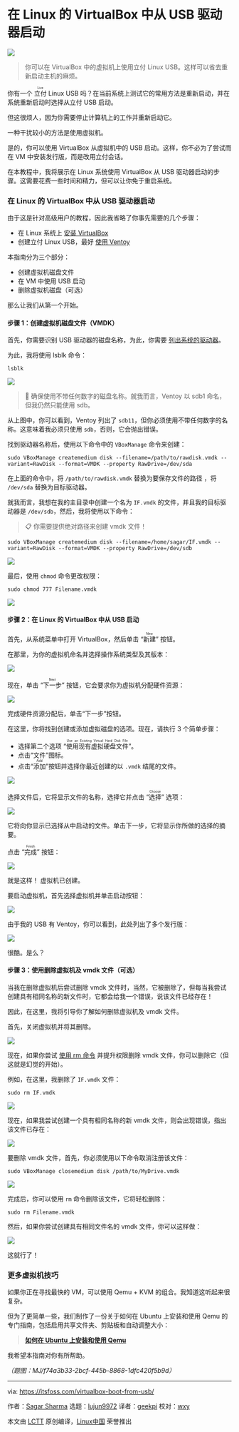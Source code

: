 [#]: subject: "Boot From a USB Drive in VirtualBox in Linux"
[#]: via: "https://itsfoss.com/virtualbox-boot-from-usb/"
[#]: author: "Sagar Sharma https://itsfoss.com/author/sagar/"
[#]: collector: "lujun9972/lctt-scripts-1693450080"
[#]: translator: "geekpi"
[#]: reviewer: "wxy"
[#]: publisher: "wxy"
[#]: url: "https://linux.cn/article-16214-1.html"

在 Linux 的 VirtualBox 中从 USB 驱动器启动
======

![][0]

> 你可以在 VirtualBox 中的虚拟机上使用立付 Linux USB。这样可以省去重新启动主机的麻烦。

你有一个 <ruby>立付<rt>Live</rt></ruby> Linux USB 吗？在当前系统上测试它的常用方法是重新启动，并在系统重新启动时选择从立付 USB 启动。

但这很烦人，因为你需要停止计算机上的工作并重新启动它。

一种干扰较小的方法是使用虚拟机。

是的，你可以使用 VirtualBox 从虚拟机中的 USB 启动。这样，你不必为了尝试而在 VM 中安装发行版，而是改用立付会话。

在本教程中，我将展示在 Linux 系统使用 VirtualBox 从 USB 驱动器启动的步骤。这需要花费一些时间和精力，但可以让你免于重启系统。

### 在 Linux 的 VirtualBox 中从 USB 驱动器启动

由于这是针对高级用户的教程，因此我省略了你事先需要的几个步骤：

  * 在 Linux 系统上 [安装 VirtualBox][1A]
  * 创建立付 Linux USB，最好 [使用 Ventoy][1]

本指南分为三个部分：

  * 创建虚拟机磁盘文件
  * 在 VM 中使用 USB 启动
  * 删除虚拟机磁盘（可选）

那么让我们从第一个开始。

#### 步骤 1：创建虚拟机磁盘文件（VMDK）

首先，你需要识别 USB 驱动器的磁盘名称，为此，你需要 [列出系统的驱动器][3]。

为此，我将使用 lsblk 命令：

```
lsblk
```

![][4]

> 🚧 确保使用不带任何数字的磁盘名称。就我而言，Ventoy 以 sdb1 命名，但我仍然只能使用 sdb。

从上图中，你可以看到，Ventoy 列出了 `sdb11`，但你必须使用不带任何数字的名称。这意味着我必须只使用 `sdb`，否则，它会抛出错误。

找到驱动器名称后，使用以下命令中的 `VBoxManage` 命令来创建：

```
sudo VBoxManage createmedium disk --filename=/path/to/rawdisk.vmdk --variant=RawDisk --format=VMDK --property RawDrive=/dev/sda
```

在上面的命令中，将 `/path/to/rawdisk.vmdk` 替换为要保存文件的路径 ，将 `/dev/sda` 替换为目标驱动器。

就我而言，我想在我的主目录中创建一个名为 `IF.vmdk` 的文件，并且我的目标驱动器是 `/dev/sdb`，然后，我将使用以下命令：

> 📋 你需要提供绝对路径来创建 vmdk 文件！

```
sudo VBoxManage createmedium disk --filename=/home/sagar/IF.vmdk --variant=RawDisk --format=VMDK --property RawDrive=/dev/sdb
```

![][5]

最后，使用 `chmod` 命令更改权限：

```
sudo chmod 777 Filename.vmdk
```

![][6]

#### 步骤 2：在 Linux 的 VirtualBox 中从 USB 启动

首先，从系统菜单中打开 VirtualBox，然后单击 “<ruby>新建<rt>New</rt></ruby>” 按钮。

在那里，为你的虚拟机命名并选择操作系统类型及其版本：

![][7]

现在，单击 “<ruby>下一步<rt>Next</rt></ruby>” 按钮，它会要求你为虚拟机分配硬件资源：

![][8]

完成硬件资源分配后，单击“下一步”按钮。

在这里，你将找到创建或添加虚拟磁盘的选项。现在，请执行 3 个简单步骤：

  * 选择第二个选项 “<ruby>使用现有虚拟硬盘文件<rt>Use an Existing Virtual Hard Disk File</rt></ruby>”。
  * 点击“文件”图标。
  * 点击“<ruby>添加<rt>Add</rt></ruby>”按钮并选择你最近创建的以 `.vmdk` 结尾的文件。

![][9]

选择文件后，它将显示文件的名称，选择它并点击 “<ruby>选择<rt>Choose</rt></ruby>” 选项：

![][10]

它将向你显示已选择从中启动的文件。单击下一步，它将显示你所做的选择的摘要。

点击 “<ruby>完成<rt>Finish</rt></ruby>” 按钮：

![][11]

就是这样！ 虚拟机已创建。

要启动虚拟机，首先选择虚拟机并单击启动按钮：

![][12]

由于我的 USB 有 Ventoy，你可以看到，此处列出了多个发行版：

![][13]

很酷。是么？

#### 步骤 3：使用删除虚拟机及 vmdk 文件（可选）

当我在删除虚拟机后尝试删除 vmdk 文件时，当然，它被删除了，但每当我尝试创建具有相同名称的新文件时，它都会给我一个错误，说该文件已经存在！

因此，在这里，我将引导你了解如何删除虚拟机及 vmdk 文件。

首先，关闭虚拟机并将其删除。

![][14]

现在，如果你尝试 [使用 rm 命令][15] 并提升权限删除 vmdk 文件，你可以删除它（但这就是幻觉的开始）。

例如，在这里，我删除了 `IF.vmdk` 文件：

```
sudo rm IF.vmdk
```

![][16]

现在，如果我尝试创建一个具有相同名称的新 vmdk 文件，则会出现错误，指出该文件已存在：

![][17]

要删除 vmdk 文件，首先，你必须使用以下命令取消注册该文件：

```
sudo VBoxManage closemedium disk /path/to/MyDrive.vmdk
```

![][18]

完成后，你可以使用 `rm` 命令删除该文件，它将轻松删除：

```
sudo rm Filename.vmdk
```

然后，如果你尝试创建具有相同文件名的 vmdk 文件，你可以这样做：

![][19]

这就行了！

### 更多虚拟机技巧

如果你正在寻找最快的 VM，可以使用 Qemu + KVM 的组合。我知道这听起来很复杂。

但为了更简单一些，我们制作了一份关于如何在 Ubuntu 上安装和使用 Qemu 的专门指南，包括启用共享文件夹、剪贴板和自动调整大小：

> **[如何在 Ubuntu 上安装和使用 Qemu][19A]**

我希望本指南对你有所帮助。

*（题图：MJ/f74a3b33-2bcf-445b-8868-1dfc420f5b9d）*

--------------------------------------------------------------------------------

via: https://itsfoss.com/virtualbox-boot-from-usb/

作者：[Sagar Sharma][a]
选题：[lujun9972][b]
译者：[geekpi](https://github.com/geekpi)
校对：[wxy](https://github.com/wxy)

本文由 [LCTT](https://github.com/LCTT/TranslateProject) 原创编译，[Linux中国](https://linux.cn/) 荣誉推出

[a]: https://itsfoss.com/author/sagar/
[b]: https://github.com/lujun9972
[1]: https://itsfoss.com/use-ventoy/
[1A]: https://itsfoss.com/install-virtualbox-ubuntu/
[2]: https://itsfoss.com/content/images/size/w256h256/2022/12/android-chrome-192x192.png
[3]: https://linuxhandbook.com/linux-list-disks/
[4]: https://itsfoss.com/content/images/2023/07/list-drives-in-Linux.png
[5]: https://itsfoss.com/content/images/2023/07/create-virtual-machine-disk-drive-for-virtualbox-to-boot-from-USB-drive-in-Linux.png
[6]: https://itsfoss.com/content/images/2023/07/use-chmod-command-to-change-the-permissions.png
[7]: https://itsfoss.com/content/images/2023/07/Create-VM-in-VirtualBox-to-boot-from-USB-in-Linux.png
[8]: https://itsfoss.com/content/images/2023/07/allocate-RAM-and-cores-to-Vm-to-boot-from-USB-in-VirtualBox-in-Linux.png
[9]: https://itsfoss.com/content/images/2023/07/add-virtual-machine-disk-drive-in-VirtualBox-to-boot-from-USB-in-Linux.png
[10]: https://itsfoss.com/content/images/2023/07/select-the-vmdk-file.png
[11]: https://itsfoss.com/content/images/2023/07/Finish-the-VM-creation-to-boot-from-USB-in-VirtualBox-in-Linux.png
[12]: https://itsfoss.com/content/images/2023/07/start-the-VM.png
[13]: https://itsfoss.com/content/images/2023/07/Boot-from-USB-in-VirtualBox-in-Linux.png
[14]: https://itsfoss.com/content/images/2023/07/Remove-VM-from-VirtualBox.png
[15]: https://linuxhandbook.com/remove-files-directories/
[16]: https://itsfoss.com/content/images/2023/07/use-rm-command-to-remove-vmdk-file.png
[17]: https://itsfoss.com/content/images/2023/07/unable-to-create-vmdk-file-in-Linux--file-already-exist.png
[18]: https://itsfoss.com/content/images/2023/07/unregister-vmdk-file-in-Linux-to-remove-it.png
[19]: https://itsfoss.com/content/images/2023/07/how-to-remove-the-vmdk-file-in-Linux.png
[19A]: https://itsfoss.com/qemu-ubuntu/
[0]: https://img.linux.net.cn/data/attachment/album/202309/22/101826lcduo6etry9ep2rb.jpg
